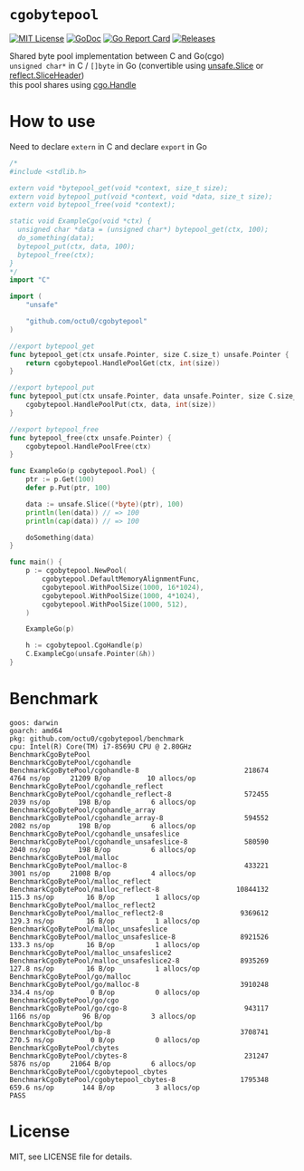 # `cgobytepool`

[![MIT License](https://img.shields.io/github/license/octu0/cgobytepool)](https://github.com/octu0/cgobytepool/blob/master/LICENSE)
[![GoDoc](https://godoc.org/github.com/octu0/cgobytepool?status.svg)](https://godoc.org/github.com/octu0/cgobytepool)
[![Go Report Card](https://goreportcard.com/badge/github.com/octu0/cgobytepool)](https://goreportcard.com/report/github.com/octu0/cgobytepool)
[![Releases](https://img.shields.io/github/v/release/octu0/cgobytepool)](https://github.com/octu0/cgobytepool/releases)

Shared byte pool implementation between C and Go(cgo)  
`unsigned char*` in C / `[]byte` in Go (convertible using [unsafe.Slice](https://pkg.go.dev/unsafe#Slice) or [reflect.SliceHeader](https://pkg.go.dev/reflect#SliceHeader))  
this pool shares using [cgo.Handle](https://pkg.go.dev/runtime/cgo#Handle)

# How to use

Need to declare `extern` in C and declare `export` in Go

```go
/*
#include <stdlib.h>

extern void *bytepool_get(void *context, size_t size);
extern void bytepool_put(void *context, void *data, size_t size);
extern void bytepool_free(void *context);

static void ExampleCgo(void *ctx) {
  unsigned char *data = (unsigned char*) bytepool_get(ctx, 100);
  do_something(data);
  bytepool_put(ctx, data, 100);
  bytepool_free(ctx);
}
*/
import "C"

import (
	"unsafe"

	"github.com/octu0/cgobytepool"
)

//export bytepool_get
func bytepool_get(ctx unsafe.Pointer, size C.size_t) unsafe.Pointer {
	return cgobytepool.HandlePoolGet(ctx, int(size))
}

//export bytepool_put
func bytepool_put(ctx unsafe.Pointer, data unsafe.Pointer, size C.size_t) {
	cgobytepool.HandlePoolPut(ctx, data, int(size))
}

//export bytepool_free
func bytepool_free(ctx unsafe.Pointer) {
	cgobytepool.HandlePoolFree(ctx)
}

func ExampleGo(p cgobytepool.Pool) {
	ptr := p.Get(100)
	defer p.Put(ptr, 100)

	data := unsafe.Slice((*byte)(ptr), 100)
	println(len(data)) // => 100
	println(cap(data)) // => 100

	doSomething(data)
}

func main() {
	p := cgobytepool.NewPool(
		cgobytepool.DefaultMemoryAlignmentFunc,
		cgobytepool.WithPoolSize(1000, 16*1024),
		cgobytepool.WithPoolSize(1000, 4*1024),
		cgobytepool.WithPoolSize(1000, 512),
	)

	ExampleGo(p)

	h := cgobytepool.CgoHandle(p)
	C.ExampleCgo(unsafe.Pointer(&h))
}
```

# Benchmark

```
goos: darwin
goarch: amd64
pkg: github.com/octu0/cgobytepool/benchmark
cpu: Intel(R) Core(TM) i7-8569U CPU @ 2.80GHz
BenchmarkCgoBytePool
BenchmarkCgoBytePool/cgohandle
BenchmarkCgoBytePool/cgohandle-8         	              218674	        4764 ns/op	   21209 B/op	      10 allocs/op
BenchmarkCgoBytePool/cgohandle_reflect
BenchmarkCgoBytePool/cgohandle_reflect-8 	              572455	        2039 ns/op	     198 B/op	       6 allocs/op
BenchmarkCgoBytePool/cgohandle_array
BenchmarkCgoBytePool/cgohandle_array-8   	              594552	        2082 ns/op	     198 B/op	       6 allocs/op
BenchmarkCgoBytePool/cgohandle_unsafeslice
BenchmarkCgoBytePool/cgohandle_unsafeslice-8         	  580590	        2040 ns/op	     198 B/op	       6 allocs/op
BenchmarkCgoBytePool/malloc
BenchmarkCgoBytePool/malloc-8                        	  433221	        3001 ns/op	   21008 B/op	       4 allocs/op
BenchmarkCgoBytePool/malloc_reflect
BenchmarkCgoBytePool/malloc_reflect-8                	10844132	       115.3 ns/op	      16 B/op	       1 allocs/op
BenchmarkCgoBytePool/malloc_reflect2
BenchmarkCgoBytePool/malloc_reflect2-8               	 9369612	       129.3 ns/op	      16 B/op	       1 allocs/op
BenchmarkCgoBytePool/malloc_unsafeslice
BenchmarkCgoBytePool/malloc_unsafeslice-8            	 8921526	       133.3 ns/op	      16 B/op	       1 allocs/op
BenchmarkCgoBytePool/malloc_unsafeslice2
BenchmarkCgoBytePool/malloc_unsafeslice2-8           	 8935269	       127.8 ns/op	      16 B/op	       1 allocs/op
BenchmarkCgoBytePool/go/malloc
BenchmarkCgoBytePool/go/malloc-8                     	 3910248	       334.4 ns/op	       0 B/op	       0 allocs/op
BenchmarkCgoBytePool/go/cgo
BenchmarkCgoBytePool/go/cgo-8                        	  943117	        1166 ns/op	      96 B/op	       3 allocs/op
BenchmarkCgoBytePool/bp
BenchmarkCgoBytePool/bp-8                            	 3708741	       270.5 ns/op	       0 B/op	       0 allocs/op
BenchmarkCgoBytePool/cbytes
BenchmarkCgoBytePool/cbytes-8                        	  231247	        5876 ns/op	   21064 B/op	       6 allocs/op
BenchmarkCgoBytePool/cgobytepool_cbytes
BenchmarkCgoBytePool/cgobytepool_cbytes-8            	 1795348	       659.6 ns/op	     144 B/op	       3 allocs/op
PASS
```

# License

MIT, see LICENSE file for details.
